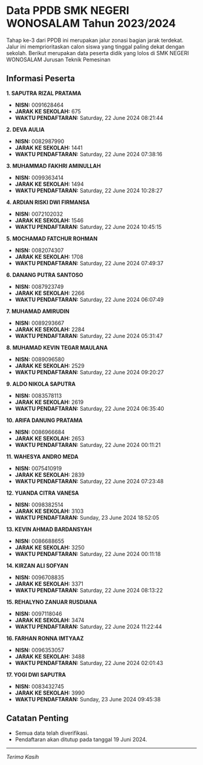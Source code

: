 # Data PPDB SMK NEGERI WONOSALAM Tahun 2023/2024
Tahap ke-3 dari PPDB ini merupakan jalur zonasi bagian jarak terdekat. Jalur ini memprioritaskan calon siswa yang tinggal paling dekat dengan sekolah.
Berikut merupakan data peserta didik yang lolos di SMK NEGERI WONOSALAM Jurusan Teknik Pemesinan

## Informasi Peserta 
**1. SAPUTRA RIZAL PRATAMA**
- **NISN:** 0091628464
- **JARAK KE SEKOLAH:** 675
- **WAKTU PENDAFTARAN:** Saturday, 22 June 2024 08:21:44

**2. DEVA AULIA**
- **NISN:** 0082987990
- **JARAK KE SEKOLAH:** 1441
- **WAKTU PENDAFTARAN:** Saturday, 22 June 2024 07:38:16

**3. MUHAMMAD FAKHRI AMINULLAH**
- **NISN:** 0099363414
- **JARAK KE SEKOLAH:** 1494
- **WAKTU PENDAFTARAN:** Saturday, 22 June 2024 10:28:27

**4. ARDIAN RISKI DWI FIRMANSA**
- **NISN:** 0072102032
- **JARAK KE SEKOLAH:** 1546
- **WAKTU PENDAFTARAN:** Saturday, 22 June 2024 10:45:15

**5. MOCHAMAD FATCHUR ROHMAN**
- **NISN:** 0082074307
- **JARAK KE SEKOLAH:** 1708
- **WAKTU PENDAFTARAN:** Saturday, 22 June 2024 07:49:37

**6. DANANG PUTRA SANTOSO**
- **NISN:** 0087923749
- **JARAK KE SEKOLAH:** 2266
- **WAKTU PENDAFTARAN:** Saturday, 22 June 2024 06:07:49

**7. MUHAMAD AMIRUDIN**
- **NISN:** 0089293667
- **JARAK KE SEKOLAH:** 2284
- **WAKTU PENDAFTARAN:** Saturday, 22 June 2024 05:31:47

**8. MUHAMAD KEVIN TEGAR MAULANA**
- **NISN:** 0089096580
- **JARAK KE SEKOLAH:** 2529
- **WAKTU PENDAFTARAN:** Saturday, 22 June 2024 09:20:27

**9. ALDO NIKOLA SAPUTRA**
- **NISN:** 0083578113
- **JARAK KE SEKOLAH:** 2619
- **WAKTU PENDAFTARAN:** Saturday, 22 June 2024 06:35:40

**10. ARIFA DANUNG PRATAMA**
- **NISN:** 0086966684
- **JARAK KE SEKOLAH:** 2653
- **WAKTU PENDAFTARAN:** Saturday, 22 June 2024 00:11:21

**11. WAHESYA ANDRO MEDA**
- **NISN:** 0075410919
- **JARAK KE SEKOLAH:** 2839
- **WAKTU PENDAFTARAN:** Saturday, 22 June 2024 07:23:48

**12. YUANDA CITRA VANESA**
- **NISN:** 0098382514
- **JARAK KE SEKOLAH:** 3103
- **WAKTU PENDAFTARAN:** Sunday, 23 June 2024 18:52:05

**13. KEVIN AHMAD BARDANSYAH**
- **NISN:** 0086688655
- **JARAK KE SEKOLAH:** 3250
- **WAKTU PENDAFTARAN:** Saturday, 22 June 2024 00:11:18

**14. KIRZAN ALI SOFYAN**
- **NISN:** 0096708835
- **JARAK KE SEKOLAH:** 3371
- **WAKTU PENDAFTARAN:** Saturday, 22 June 2024 08:13:22

**15. REHALYNO ZANUAR RUSDIANA**
- **NISN:** 0097118046
- **JARAK KE SEKOLAH:** 3474
- **WAKTU PENDAFTARAN:** Saturday, 22 June 2024 11:22:44

**16. FARHAN RONNA IMTYAAZ**
- **NISN:** 0096353057
- **JARAK KE SEKOLAH:** 3488
- **WAKTU PENDAFTARAN:** Saturday, 22 June 2024 02:01:43

**17. YOGI DWI SAPUTRA**
- **NISN:** 0083432745
- **JARAK KE SEKOLAH:** 3990
- **WAKTU PENDAFTARAN:** Sunday, 23 June 2024 09:45:38

## Catatan Penting

- Semua data telah diverifikasi.
- Pendaftaran akan ditutup pada tanggal 19 Juni 2024.
---
_Terima Kasih_